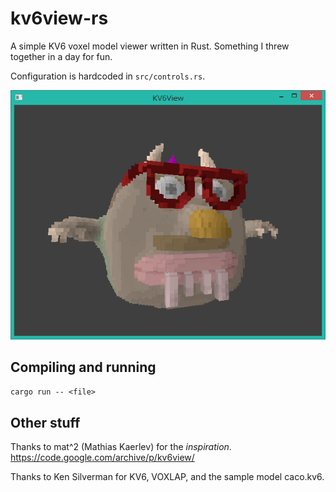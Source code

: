# kv6view-rs
A simple KV6 voxel model viewer written in Rust. Something I threw together in a day for fun.

Configuration is hardcoded in `src/controls.rs`.

![caco.kv6](kv6view-rs.png)

## Compiling and running

`cargo run -- <file>`

## Other stuff

Thanks to mat^2 (Mathias Kaerlev) for the *inspiration*.
<https://code.google.com/archive/p/kv6view/>

Thanks to Ken Silverman for KV6, VOXLAP, and the sample model caco.kv6.
